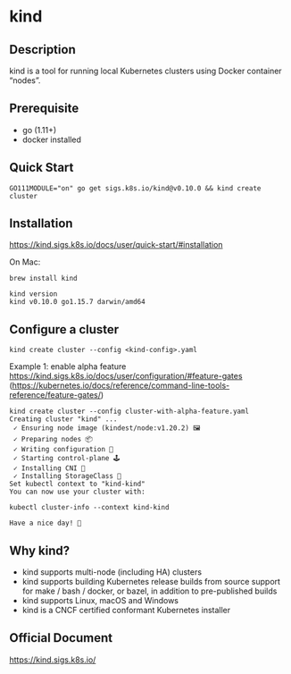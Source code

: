 # kind

## Description

kind is a tool for running local Kubernetes clusters using Docker container “nodes”.

## Prerequisite

- go (1.11+)
- docker installed

## Quick Start

```
GO111MODULE="on" go get sigs.k8s.io/kind@v0.10.0 && kind create cluster
```

## Installation

https://kind.sigs.k8s.io/docs/user/quick-start/#installation

On Mac:

```
brew install kind
```

```
kind version
kind v0.10.0 go1.15.7 darwin/amd64
```

## Configure a cluster

```
kind create cluster --config <kind-config>.yaml
```

Example 1: enable alpha feature https://kind.sigs.k8s.io/docs/user/configuration/#feature-gates (https://kubernetes.io/docs/reference/command-line-tools-reference/feature-gates/)

```
kind create cluster --config cluster-with-alpha-feature.yaml
Creating cluster "kind" ...
 ✓ Ensuring node image (kindest/node:v1.20.2) 🖼
 ✓ Preparing nodes 📦
 ✓ Writing configuration 📜
 ✓ Starting control-plane 🕹️
 ✓ Installing CNI 🔌
 ✓ Installing StorageClass 💾
Set kubectl context to "kind-kind"
You can now use your cluster with:

kubectl cluster-info --context kind-kind

Have a nice day! 👋
```

## Why kind?

- kind supports multi-node (including HA) clusters
- kind supports building Kubernetes release builds from source
    support for make / bash / docker, or bazel, in addition to pre-published builds
- kind supports Linux, macOS and Windows
- kind is a CNCF certified conformant Kubernetes installer

## Official Document

https://kind.sigs.k8s.io/
